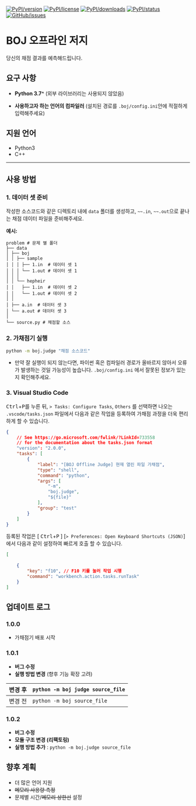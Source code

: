 <!-- Badges -->

[![PyPI/version]][pypi/package]
[![PyPI/license]][pypi/package]
[![PyPI/downloads]][pypi/package]
[![PyPI/status]][pypi/package]
[![GitHub/issues]][github/repo]

[pypi/package]: https://pypi.org/project/boj/
[pypi/python]: https://img.shields.io/pypi/pyversions/boj
[pypi/version]: https://img.shields.io/pypi/v/boj
[pypi/downloads]: https://img.shields.io/pypi/dm/boj
[pypi/license]: https://img.shields.io/pypi/l/boj
[pypi/status]: https://img.shields.io/pypi/status/boj
[github/repo]: https://github.com/Hepheir/BOJ-Offline-Judge
[github/stars]: https://img.shields.io/github/stars/Hepheir/BOJ-Offline-Judge.svg
[github/issues]: https://img.shields.io/github/issues/Hepheir/BOJ-Offline-Judge.svg

# BOJ 오프라인 저지

당신의 채점 결과를 예측해드립니다.

## 요구 사항

- **Python 3.7^** (외부 라이브러리는 사용되지 않았음)

- **사용하고자 하는 언어의 컴파일러** (설치된 경로를 `.boj/config.ini`안에 적절하게 입력해주세요)

## 지원 언어

- Python3
- C++

---

## 사용 방법

### 1. 데이터 셋 준비

작성한 소스코드와 같은 디렉토리 내에 `data` 폴더를 생성하고, `~~.in`, `~~.out`으로 끝나는 채점 데이터 파일을 준비해주세요.

**예시:**

```
problem # 문제 별 폴더
├── data
│ ├── boj
│ │ ├── sample
│ │ │ ├── 1.in  # 데이터 셋 1
│ │ │ └── 1.out # 데이터 셋 1
│ │ │
│ │ └── hepheir
│ │   ├── 1.in  # 데이터 셋 2
│ │   └── 1.out # 데이터 셋 2
│ │
│ ├── a.in  # 데이터 셋 3
│ └── a.out # 데이터 셋 3
│
└── source.py # 채점할 소스
```

### 2. 가채점기 실행

```bash
python -m boj.judge "채점 소스코드"
```

* 만약 잘 실행이 되지 않는다면, 파이썬 혹은 컴파일러 경로가 올바르지 않아서 오류가 발생하는 것일 가능성이 높습니다. `.boj/config.ini` 에서 잘못된 정보가 있는지 확인해주세요.


### 3. Visual Studio Code

<kbd>Ctrl</kbd>+<kbd>P</kbd>를 누른 뒤, `> Tasks: Configure Tasks`, `Others` 를 선택하면 나오는 `.vscode/tasks.json` 파일에서 다음과 같은 작업을 등록하여 가채점 과정을 더욱 편리하게 할 수 있습니다.

```json
{
    // See https://go.microsoft.com/fwlink/?LinkId=733558
    // for the documentation about the tasks.json format
    "version": "2.0.0",
    "tasks": [
        {
            "label": "[BOJ Offline Judge] 현재 열린 파일 가채점",
            "type": "shell",
            "command": "python",
            "args": [
                "-m",
                "boj.judge",
                "${file}"
            ],
            "group": "test"
        }
    ]
}
```

등록된 작업은 [ <kbd>Ctrl</kbd>+<kbd>P</kbd> ] [`> Preferences: Open Keyboard Shortcuts (JSON)`] 에서 다음과 같이 설정하여 빠르게 호출 할 수 있습니다.

```json
[
    
    {
        "key": "f10", // F10 키를 눌러 작업 시행
        "command": "workbench.action.tasks.runTask"
    }
]
```

## 업데이트 로그

### 1.0.0

- 가채점기 배포 시작

### 1.0.1

- **버그 수정**
- **실행 방법 변경** (향후 기능 확장 고려)

| 변경 후 | `python -m boj judge source_file` |
| ------- | --------------------------------- |
| 변경 전 | `python -m boj source_file`       |

### 1.0.2

- **버그 수정**
- **모듈 구조 변경 (리팩토링)**
- **실행 방법 추가** : `python -m boj.judge source_file`


## 향후 계획

- 더 많은 언어 지원
- ~~메모리 사용량 측정~~
- 문제별 시간/~~메모리 상한선~~ 설정

